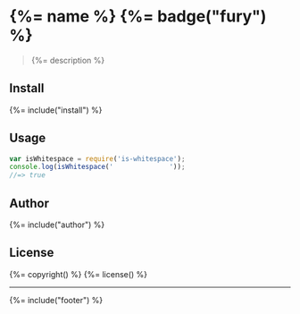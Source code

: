# {%= name %} {%= badge("fury") %}

> {%= description %}

## Install
{%= include("install") %}

## Usage

```js
var isWhitespace = require('is-whitespace');
console.log(isWhitespace('              '));
//=> true
```

## Author
{%= include("author") %}

## License
{%= copyright() %}
{%= license() %}

***

{%= include("footer") %}